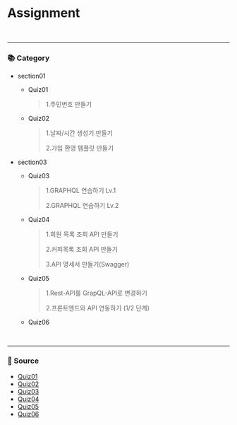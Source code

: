 # Assignment

<br/><hr/>

### 📚 Category

+ section01
  + Quiz01
    > 1.주민번호 만들기
    
  + Quiz02
    > 1.날짜/시간 생성기 만들기
    >
    > 2.가입 환영 템플릿 만들기
    
+ section03
  + Quiz03
    > 1.GRAPHQL 연습하기 Lv.1
    >
    > 2.GRAPHQL 연습하기 Lv.2
    
  + Quiz04
    > 1.회원 목록 조회 API 만들기
    >
    > 2.커피목록 조회 API 만들기
    >
    > 3.API 명세서 만들기(Swagger)
    
  + Quiz05
    > 1.Rest-API를 GrapQL-API로 변경하기
    > 
    > 2.프론트엔드와 API 연동하기 (1/2 단계)
    
  + Quiz06
    >
    >
    
<br><hr/>

### 📜 Source  
+ [Quiz01](https://dingco.notion.site/Quiz-1-74d5b510085b4a709550f65a5e1e6203)
+ [Quiz02](https://dingco.notion.site/Quiz-2-650313aa3945466a8fe526b12059508f)
+ [Quiz03](https://dingco.notion.site/Quiz-3-17241776816e486fbb5906b0f07416e5)
+ [Quiz04](https://dingco.notion.site/Quiz-4-bc04a3cb8515408eb08efb893bb7f7bf)
+ [Quiz05](https://dingco.notion.site/Quiz-5-42d310b9ef7b46458fc2671367f591b7)
+ [Quiz06](https://dingco.notion.site/Quiz-6-232bda87ded04170a1404a8e2f100918)
